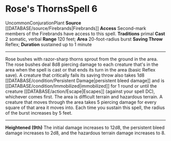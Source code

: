 ﻿---
actions: '[two-actions]'
area: 20-foot-radius burst
component:
- Somatic
- Verbal
duration: sustained up to 1 minute
heighten: 9th
heighten_level: 6, 9
id: '1294'
level: '6'
name: Rose's Thorns
range: 120 feet
rarity: Uncommon
saving_throw: Reflex
school: Conjuration
source: '[[DATABASE/source/Firebrands|Firebrands]]'
tradition:
- Primal
trait:
- '[[DATABASE/trait/Conjuration|Conjuration]]'
- '[[DATABASE/trait/Plant|Plant]]'
- '[[DATABASE/trait/Uncommon|Uncommon]]'
type: Spell

---
# Rose's Thorns<span class="item-type">Spell 6</span>

<span class="trait-uncommon item-trait">Uncommon</span><span class="item-trait">Conjuration</span><span class="item-trait">Plant</span>
**Source** [[DATABASE/source/Firebrands|Firebrands]]
**Access** Second-mark members of the Firebrands have access to this spell.
**Traditions** primal
**Cast** <span class="action-icon">2</span> somatic, verbal
**Range** 120 feet; **Area** 20-foot-radius burst
**Saving Throw** Reflex; **Duration** sustained up to 1 minute

---
Rose bushes with razor-sharp thorns sprout from the ground in the area. The rose bushes deal 8d8 piercing damage to each creature that's in the area when the spell is cast or that ends its turn in the area (basic Reflex save). A creature that critically fails its saving throw also takes 1d8 [[DATABASE/condition/Persistent Damage|persistent bleed damage]] and is [[DATABASE/condition/Immobilized|immobilized]] for 1 round or until the creature [[DATABASE/action/Escape|Escapes]] (against your spell DC), whichever comes first. The area is difficult terrain and hazardous terrain. A creature that moves through the area takes 5 piercing damage for every square of that area it moves into. Each time you sustain this spell, the radius of the burst increases by 5 feet.

---
**Heightened (9th)** The initial damage increases to 12d8, the persistent bleed damage increases to 2d8, and the hazardous terrain damage increases to 8.